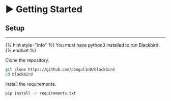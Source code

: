 # ▶️ Getting Started

## Setup

***

{% hint style="info" %}
You must have python3 installed to run Blackbird.
{% endhint %}

Clone the repository.

```bash
git clone https://github.com/p1ngul1n0/blackbird
cd blackbird
```

Install the requirements.

```bash
pip install -r requirements.txt
```
